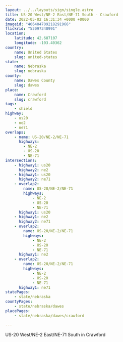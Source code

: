 ```yaml
---
layout: ../../layouts/sign/single.astro
title: US-20 West/NE-2 East/NE-71 South - Crawford
date: 2022-05-02 16:31:34 +0000 +0000
imageid: "406404709218291966"
flickrid: "52097348991"
location:
    latitude: 42.687107
    longitude: -103.40362
country:
    name: United States
    slug: united-states
state:
    name: Nebraska
    slug: nebraska
county:
    name: Dawes County
    slug: dawes
place:
    name: Crawford
    slug: crawford
tags:
    - shield
highway:
    - us20
    - ne2
    - ne71
overlaps:
    - name: US-20/NE-2/NE-71
      highways:
        - NE-2
        - US-20
        - NE-71
intersections:
    - highway1: us20
      highway2: ne2
    - highway1: us20
      highway2: ne71
    - overlap2:
        name: US-20/NE-2/NE-71
        highways:
            - NE-2
            - US-20
            - NE-71
      highway1: us20
    - highway1: ne2
      highway2: ne71
    - overlap2:
        name: US-20/NE-2/NE-71
        highways:
            - NE-2
            - US-20
            - NE-71
      highway1: ne2
    - overlap2:
        name: US-20/NE-2/NE-71
        highways:
            - NE-2
            - US-20
            - NE-71
      highway1: ne71
statePages:
    - state/nebraska
countyPages:
    - state/nebraska/dawes
placePages:
    - state/nebraska/dawes/crawford

---
```

US-20 West/NE-2 East/NE-71 South in Crawford